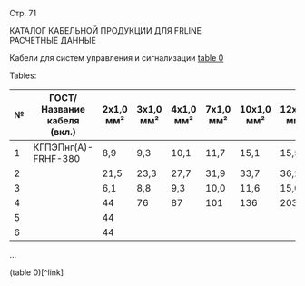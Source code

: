 Стр. 71

КАТАЛОГ КАБЕЛЬНОЙ ПРОДУКЦИИ ДЛЯ FRLINE  
РАСЧЕТНЫЕ ДАННЫЕ  

Кабели для систем управления и сигнализации 
[table 0](#4663fc1c-89a4-4fbe-be01-659845574bc4)

Tables:

| № | ГОСТ/Название кабеля (вкл.) | 2x1,0 мм² | 3x1,0 мм² | 4x1,0 мм² | 7x1,0 мм² | 10x1,0 мм² | 12x1,0 мм² | 14x1,0 мм² | 19x1,0 мм² | 24x1,0 мм² | 27x1,0 мм² |
|---|-----------------------------|------------|-----------|-----------|-----------|------------|------------|------------|------------|------------|------------|
| 1 | КГПЭПнг(А)-FRHF-380         | 8,9        | 9,3       | 10,1      | 11,7      | 15,1       | 15,5       | 16,3       | 17,9       | 21,1       | 21,5       |
| 2 |                         | 21,5       | 23,3      | 27,7      | 31,9      | 33,7       | 36,2       | 40,1       | 44,1       | 48,4       | 56,4       |
| 3 |                         | 6,1        | 8,8       | 9,3       | 10,0      | 11,6       | 15,0       | 15,4       | 16,1       | 17,8       | 20,9       |
| 4 |                         | 44         | 76        | 87        | 101       | 136        | 203        | 222        | 243        | 295        | 379        |
| 5 |                         | 44         |           |            |           |             |             |             |             |            |            |
| 6 |                         | 44         |           |            |           |             |             |             |             |            |            |

...

(table 0)[^link]
